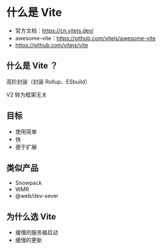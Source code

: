 # 什么是 Vite

- 官方文档：https://cn.vitejs.dev/
- awesome-vite：https://github.com/vitejs/awesome-vite
- https://github.com/vitejs/vite

## 什么是 Vite ？

高阶封装（封装  Rollup、ESbuild）

V2 转为框架无关

## 目标

- 使用简单
- 快
- 便于扩展

## 类似产品

- Snowpack
- WMR
- @web/dev-sever

## 为什么选 Vite

- 缓慢的服务器启动
- 缓慢的更新

